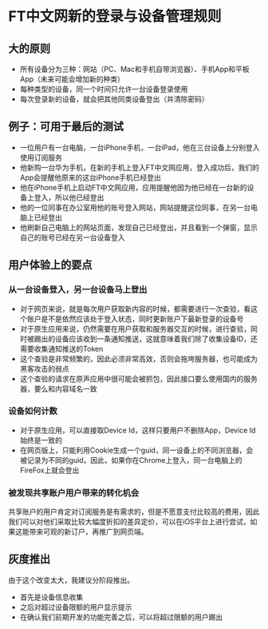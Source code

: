 # FT中文网新的登录与设备管理规则

## 大的原则
- 所有设备分为三种：网站（PC、Mac和手机自带浏览器）、手机App和平板App（未来可能会增加新的种类）
- 每种类型的设备，同一个时间只允许一台设备登录使用
- 每次登录新的设备，就会把其他同类设备登出（并清除密码）

## 例子：可用于最后的测试
- 一位用户有一台电脑，一台iPhone手机，一台iPad，他在三台设备上分别登入使用订阅服务
- 他新购一台华为手机，在新的手机上登入FT中文网应用，登入成功后，我们的App会提醒他原来的这台iPhone手机已经登出
- 他在iPhone手机上启动FT中文网应用，应用提醒他因为他已经在一台新的设备上登入，所以他已经登出
- 他的一位同事在办公室用他的账号登入网站，网站提醒这位同事，在另一台电脑上已经登出
- 他刷新自己电脑上的网站页面，发现自己已经登出，并且看到一个弹窗，显示自己的账号已经在另一台设备登入

## 用户体验上的要点
### 从一台设备登入，另一台设备马上登出
- 对于网页来说，就是每次用户获取新内容的时候，都需要进行一次查验，看这个账户是不是依然应该处于登入状态，同时更新账户下最新登录的设备号
- 对于原生应用来说，仍然需要在用户获取和服务器交互的时候，进行查验，同时被踢出的设备应该收到一条通知推送，这就意味着我们除了收集设备ID，还需要收集通知推送的Token
- 这个查验是非常频繁的，因此必须非常高效，否则会拖垮服务器，也可能成为黑客攻击的弱点
- 这个查验的请求在原声应用中很可能会被抓包，因此接口要么使用国内的服务器，要么和内容域名一致

### 设备如何计数
- 对于原生应用，可以直接取Device Id，这样只要用户不删除App，Device Id始终是一致的
- 在网页版上，只能利用Cookie生成一个guid，同一设备上的不同浏览器，会被记录为不同的guid，因此，如果你在Chrome上登入，同一台电脑上的FireFox上就会登出

### 被发现共享账户用户带来的转化机会
共享账户的用户肯定对订阅服务是有需求的，但是不愿意支付比较高的费用，因此我们可以对他们采取比较大幅度折扣的差异定价，可以在iOS平台上进行尝试，如果这能带来可观的新订户，再推广到网页端。

## 灰度推出
由于这个改变太大，我建议分阶段推出。
- 首先是设备信息收集
- 之后对超过设备限额的用户显示提示
- 在确认我们前期开发的功能完善之后，可以将超过限额的用户踢出